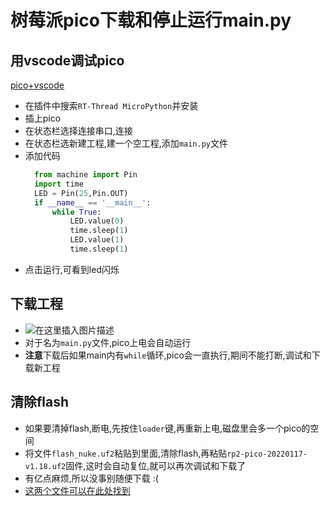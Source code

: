 # 树莓派pico下载和停止运行main.py

## 用vscode调试pico
[pico+vscode](https://blog.csdn.net/qq_44796348/article/details/113574979)
- 在插件中搜索`RT-Thread MicroPython`并安装
- 插上pico
- 在状态栏选择连接串口,连接
- 在状态栏选新建工程,建一个空工程,添加`main.py`文件
- 添加代码
  ```python
    from machine import Pin
    import time
    LED = Pin(25,Pin.OUT)
    if __name__ == '__main__':
        while True:
            LED.value(0)
            time.sleep(1)
            LED.value(1)
            time.sleep(1)
  ```
- 点击运行,可看到led闪烁

## 下载工程
- ![在这里插入图片描述](https://img-blog.csdnimg.cn/4efe3cecf7574a21bf5ff934d5ceca3c.png)
- 对于名为`main.py`文件,pico上电会自动运行
- **注意**下载后如果main内有`while`循环,pico会一直执行,期间不能打断,调试和下载新工程

## 清除flash
- 如果要清掉flash,断电,先按住`loader`键,再重新上电,磁盘里会多一个pico的空间
- 将文件`flash_nuke.uf2`粘贴到里面,清除flash,再粘贴`rp2-pico-20220117-v1.18.uf2`固件,这时会自动复位,就可以再次调试和下载了
- 有亿点麻烦,所以没事别随便下载 :(
- [这两个文件可以在此处找到](https://gitee.com/Wind_to_valley/notes.git)